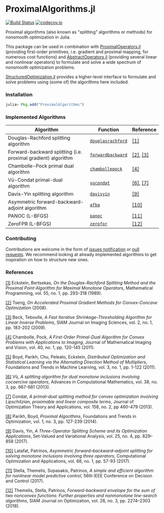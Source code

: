 # ProximalAlgorithms.jl

[![Build Status](https://travis-ci.org/kul-forbes/ProximalAlgorithms.jl.svg?branch=master)](https://travis-ci.org/kul-forbes/ProximalAlgorithms.jl)
[![codecov.io](http://codecov.io/github/kul-forbes/ProximalAlgorithms.jl/coverage.svg?branch=master)](http://codecov.io/github/kul-forbes/ProximalAlgorithms.jl?branch=master)

Proximal algorithms (also known as "splitting" algorithms or methods) for nonsmooth optimization in Julia.

This package can be used in combination with [ProximalOperators.jl](https://github.com/kul-forbes/ProximalOperators.jl) (providing first-order primitives, i.e. gradient and proximal mapping, for numerous cost functions) and [AbstractOperators.jl](https://github.com/kul-forbes/AbstractOperators.jl) (providing several linear and nonlinear operators) to formulate and solve a wide spectrum of nonsmooth optimization problems.

[StructuredOptimization.jl](https://github.com/kul-forbes/StructuredOptimization.jl) provides a higher-level interface to formulate and solve problems using (some of) the algorithms here included.

### Installation

```julia
julia> Pkg.add("ProximalAlgorithms")
```

### Implemented Algorithms

Algorithm                             | Function      | Reference
--------------------------------------|---------------|-----------
Douglas-Rachford splitting algorithm  | [`douglasrachford`](src/algorithms/douglasrachford.jl) | [[1]][eckstein_1989]
Forward-backward splitting (i.e. proximal gradient) algorithm | [`forwardbackward`](src/algorithms/forwardbackward.jl) | [[2]][tseng_2008], [[3]][beck_2009]
Chambolle-Pock primal dual algorithm  | [`chambollepock`](src/algorithms/primaldual.jl) | [[4]][chambolle_2011]
Vũ-Condat primal-dual algorithm       | [`vucondat`](src/algorithms/primaldual.jl) | [[6]][vu_2013], [[7]][condat_2013]
Davis-Yin splitting algorithm         | [`davisyin`](src/algorithms/davisyin.jl) | [[9]][davis_2017]
Asymmetric forward-backward-adjoint algorithm | [`afba`](src/algorithms/primaldual.jl) | [[10]][latafat_2017]
PANOC (L-BFGS)                        | [`panoc`](src/algorithms/panoc.jl) | [[11]][stella_2017]
ZeroFPR (L-BFGS)                      | [`zerofpr`](src/algorithms/zerofpr.jl) | [[12]][themelis_2018]

### Contributing

Contributions are welcome in the form of [issues notification](https://github.com/kul-forbes/ProximalAlgorithms.jl/issues) or [pull requests](https://github.com/kul-forbes/ProximalAlgorithms.jl/pulls). We recommend looking at already implemented algorithms to get inspiration on how to structure new ones.

### References

[[1]][eckstein_1989] Eckstein, Bertsekas, *On the Douglas-Rachford Splitting Method and the Proximal Point Algorithm for Maximal Monotone Operators*, Mathematical Programming, vol. 55, no. 1, pp. 293-318 (1989).

[[2]][tseng_2008] Tseng, *On Accelerated Proximal Gradient Methods for Convex-Concave Optimization* (2008).

[[3]][beck_2009] Beck, Teboulle, *A Fast Iterative Shrinkage-Thresholding Algorithm for Linear Inverse Problems*, SIAM Journal on Imaging Sciences, vol. 2, no. 1, pp. 183-202 (2009).

[[4]][chambolle_2011] Chambolle, Pock, *A First-Order Primal-Dual Algorithm for Convex Problems with Applications to Imaging*, Journal of Mathematical Imaging and Vision, vol. 40, no. 1, pp. 120-145 (2011).

[[5]][boyd_2011] Boyd, Parikh, Chu, Peleato, Eckstein, *Distributed Optimization and Statistical Learning via the Alternating Direction Method of Multipliers*, Foundations and Trends in Machine Learning, vol. 3, no. 1, pp. 1-122 (2011).

[[6]][vu_2013] Vũ, *A splitting algorithm for dual monotone inclusions involving cocoercive operators*, Advances in Computational Mathematics, vol. 38, no. 3, pp. 667-681 (2013).

[[7]][condat_2013] Condat, *A primal–dual splitting method for convex optimization involving Lipschitzian, proximable and linear composite terms*, Journal of Optimization Theory and Applications, vol. 158, no. 2, pp 460-479 (2013).

[[8]][parikh_2014] Parikh, Boyd, *Proximal Algorithms*, Foundations and Trends in Optimization, vol. 1, no. 3, pp. 127-239 (2014).

[[9]][davis_2017] Davis, Yin, *A Three-Operator Splitting Scheme and its Optimization Applications*, Set-Valued and Variational Analysis, vol. 25, no. 4, pp. 829–858 (2017).

[[10]][latafat_2017] Latafat, Patrinos, *Asymmetric forward–backward–adjoint splitting for solving monotone inclusions involving three operators*, Computational Optimization and Applications, vol. 68, no. 1, pp. 57-93 (2017).

[[11]][stella_2017] Stella, Themelis, Sopasakis, Patrinos, *A simple and efficient algorithm for nonlinear model predictive control*, 56th IEEE Conference on Decision and Control (2017).

[[12]][themelis_2018] Themelis, Stella, Patrinos, *Forward-backward envelope for the sum of two nonconvex functions: Further properties and nonmonotone line-search algorithms*, SIAM Journal on Optimization, vol. 28, no. 3, pp. 2274–2303 (2018).


[eckstein_1989]: https://link.springer.com/article/10.1007/BF01581204
[tseng_2008]: http://www.mit.edu/~dimitrib/PTseng/papers/apgm.pdf
[beck_2009]: http://epubs.siam.org/doi/abs/10.1137/080716542
[chambolle_2011]: https://link.springer.com/article/10.1007/s10851-010-0251-1
[boyd_2011]: http://www.nowpublishers.com/article/Details/MAL-016
[parikh_2014]: http://www.nowpublishers.com/article/Details/OPT-003
[themelis_2018]: https://epubs.siam.org/doi/10.1137/16M1080240
[latafat_2017]: https://link.springer.com/article/10.1007/s10589-017-9909-6
[stella_2017]: https://doi.org/10.1109/CDC.2017.8263933
[condat_2013]: https://link.springer.com/article/10.1007/s10957-012-0245-9
[vu_2013]: https://link.springer.com/article/10.1007/s10444-011-9254-8
[davis_2017]: https://link.springer.com/article/10.1007/s11228-017-0421-z
